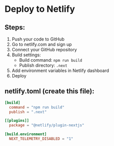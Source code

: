 # Deploy to Netlify

## Steps:
1. Push your code to GitHub
2. Go to netlify.com and sign up
3. Connect your GitHub repository
4. Build settings:
   - Build command: `npm run build`
   - Publish directory: `.next`
5. Add environment variables in Netlify dashboard
6. Deploy

## netlify.toml (create this file):
```toml
[build]
  command = "npm run build"
  publish = ".next"

[[plugins]]
  package = "@netlify/plugin-nextjs"

[build.environment]
  NEXT_TELEMETRY_DISABLED = "1"
```
